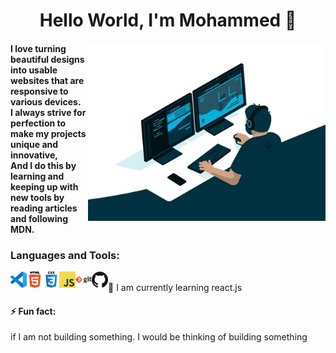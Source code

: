 <!--
**mohammedsaid21/mohammedsaid21** is a ✨ _special_ ✨ repository because its `README.md` (this file) appears on your GitHub profile.

Here are some ideas to get you started:
- 🔭 I’m currently working on ...
- 🌱 I’m currently learning ...
- 👯 I’m looking to collaborate on ...
- 🤔 I’m looking for help with ...
- 💬 Ask me about ...
- 📫 How to reach me: ...
- 😄 Pronouns: ...
- ⚡ Fun fact: ...
-->



<h1 align="center">Hello World, I'm Mohammed 👋</h1>
<img align="right" width="380px" src="image/giphy.webp">

<h4>I love turning beautiful designs into usable websites that are responsive to various devices.<br>
I always strive for perfection to make my projects unique and innovative,<br>
 And I do this by learning and keeping up with new tools by reading articles and following MDN.
</h4>

<h3>Languages and Tools:</h3>
<div>
<img align="left" alt="Visual Studio Code" width="26px" src="https://raw.githubusercontent.com/github/explore/80688e429a7d4ef2fca1e82350fe8e3517d3494d/topics/visual-studio-code/visual-studio-code.png" style="max-width:100%;">
 
 <img align="left" alt="HTML5" width="26px" src="https://raw.githubusercontent.com/github/explore/80688e429a7d4ef2fca1e82350fe8e3517d3494d/topics/html/html.png" style="max-width:100%;">
 
 <img align="left" alt="CSS3" width="26px" src="https://raw.githubusercontent.com/github/explore/80688e429a7d4ef2fca1e82350fe8e3517d3494d/topics/css/css.png" style="max-width:100%;">
 
 <img align="left" alt="JavaScript" width="26px" src="https://raw.githubusercontent.com/github/explore/80688e429a7d4ef2fca1e82350fe8e3517d3494d/topics/javascript/javascript.png" style="max-width:100%;">
 
 
 
 <img align="left" alt="Git" width="26px" 
src="https://raw.githubusercontent.com/github/explore/80688e429a7d4ef2fca1e82350fe8e3517d3494d/topics/git/git.png" style="max-width:100%;">
 
 <img align="left" alt="GitHub" width="26px" src="https://raw.githubusercontent.com/github/explore/78df643247d429f6cc873026c0622819ad797942/topics/github/github.png" style="max-width:100%;">
</div>

<a href="https://status.nmoo.dev/now-playing">
  <img href="https://status.nmoo.dev/now-playing">
</a>

<div>
<!-- <h3>fun fact:</h3> -->
 🌱 I am currently learning react.js
 <h4>⚡ Fun fact:</h4>
<span>if I am not building something.
I would be thinking of building something</span>
 </div>
 


 
